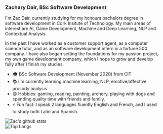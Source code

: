 ### Zachary Dair, BSc Software Development

I'm Zac Dair, currently studying for my honours bachelors degree in software development in Cork Insitute of Technology.
My main areas of interest are AI, Game Development, Machine and Deep Learning, NLP and Contextual Analysis.

In the past I have worked as a customer support agent, as a computer science tutor, and as an software development intern in a fortune 500 company.
I have also began setting the foundations for my passion project, my own game development company, which I hope to grow and develop fully after I finish my studies.



- :mortar_board: BSc Software Development (November 2020) from CIT
- :books: I’m currently learning machine learning, NLP, emotive/affective prosody analysis
- 😄 Hobbies: gaming, reading, painting, archery, playing with dogs and spending quality time with friends and family.
- ⚡ Fun fact: I speak 2 languages fluently English and French, and I used to study both Latin and Spanish.


![Zac's github stats](https://github-readme-stats.vercel.app/api?username=ZacDair&include_all_commits=true&theme=vue-dark&show_icons=true&count_private=true)  
![Top Langs](https://github-readme-stats.vercel.app/api/top-langs/?username=ZacDair&include_all_commits=true&theme=vue-dark&show_icons=true&count_private=true)
